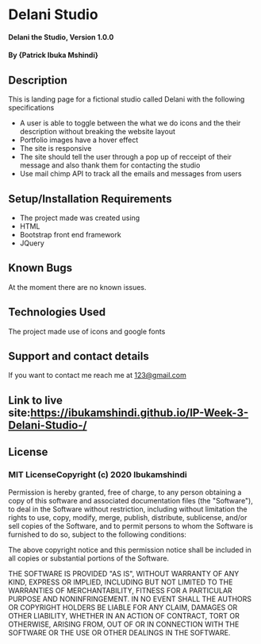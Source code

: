 # Delani Studio
#### Delani the Studio, Version 1.0.0
#### By **{Patrick Ibuka Mshindi}**
## Description
This is landing page for a fictional studio called Delani with the following specifications 
* A user is able to toggle between the what we do icons and the their description without breaking the website layout 
* Portfolio images have a hover effect 
* The site is responsive
* The site should tell the user through a pop up of recceipt of their message and also thank them for contacting the studio
* Use mail chimp API to track all the emails and messages from users
## Setup/Installation Requirements
* The project made was created using
* HTML
* Bootstrap front end framework
* JQuery
## Known Bugs
At the moment there are no known issues.
## Technologies Used
The project made use of icons and google fonts 
## Support and contact details
If you want to contact me reach me at 123@gmail.com
## Link to live site:https://ibukamshindi.github.io/IP-Week-3-Delani-Studio-/
## License
### MIT LicenseCopyright (c) 2020 Ibukamshindi
Permission is hereby granted, free of charge, to any person obtaining a copy
of this software and associated documentation files (the "Software"), to deal
in the Software without restriction, including without limitation the rights
to use, copy, modify, merge, publish, distribute, sublicense, and/or sell
copies of the Software, and to permit persons to whom the Software is
furnished to do so, subject to the following conditions:

The above copyright notice and this permission notice shall be included in all
copies or substantial portions of the Software.

THE SOFTWARE IS PROVIDED "AS IS", WITHOUT WARRANTY OF ANY KIND, EXPRESS OR
IMPLIED, INCLUDING BUT NOT LIMITED TO THE WARRANTIES OF MERCHANTABILITY,
FITNESS FOR A PARTICULAR PURPOSE AND NONINFRINGEMENT. IN NO EVENT SHALL THE
AUTHORS OR COPYRIGHT HOLDERS BE LIABLE FOR ANY CLAIM, DAMAGES OR OTHER
LIABILITY, WHETHER IN AN ACTION OF CONTRACT, TORT OR OTHERWISE, ARISING FROM,
OUT OF OR IN CONNECTION WITH THE SOFTWARE OR THE USE OR OTHER DEALINGS IN THE
SOFTWARE.